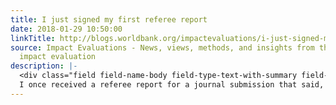 ```yaml
---
title: I just signed my first referee report
date: 2018-01-29 10:50:00
linkTitle: http://blogs.worldbank.org/impactevaluations/i-just-signed-my-first-referee-report
source: Impact Evaluations - News, views, methods, and insights from the world of
  impact evaluation
description: |-
  <div class="field field-name-body field-type-text-with-summary field-label-hidden"><div class="field-items"><div class="field-item even"><p>
  I once received a referee report for a journal submission that said, “In fact, in my view its contribution to science is negative…” The report continued with comments about how the paper lacked “proper and sound scientific inquiry” and was “…unsuitable for publication pretty much anywhere, I think.” Just in case the four-page assault was not sufficient, the
---
```

